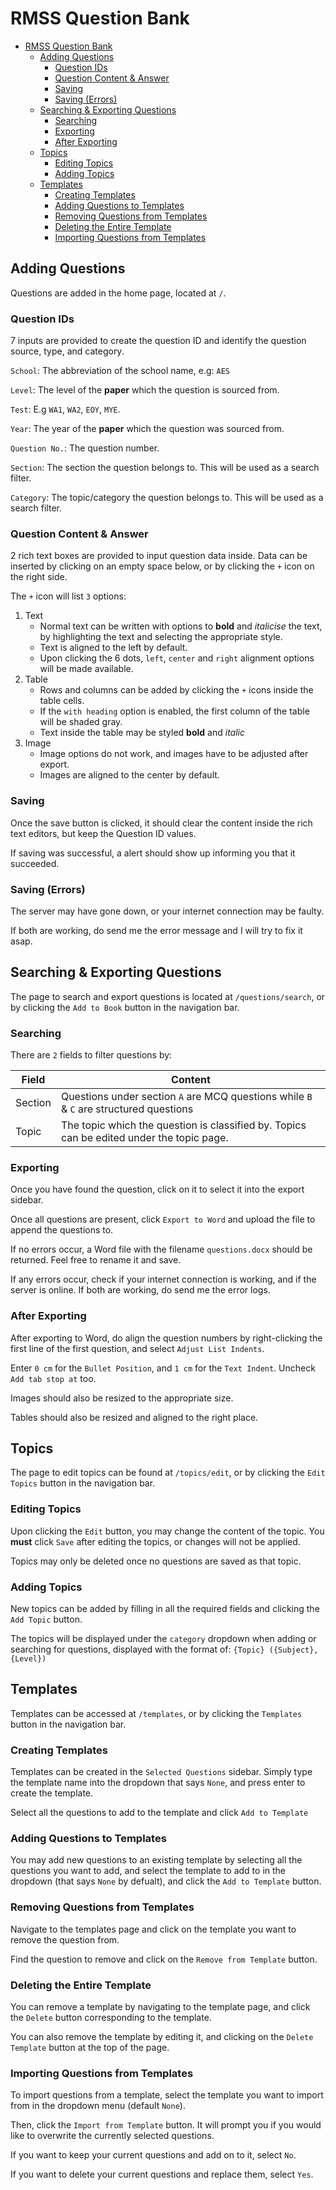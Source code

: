# RMSS Question Bank

- [RMSS Question Bank](#rmss-question-bank)
  - [Adding Questions](#adding-questions)
    - [Question IDs](#question-ids)
    - [Question Content \& Answer](#question-content--answer)
    - [Saving](#saving)
    - [Saving (Errors)](#saving-errors)
  - [Searching \& Exporting Questions](#searching--exporting-questions)
    - [Searching](#searching)
    - [Exporting](#exporting)
    - [After Exporting](#after-exporting)
  - [Topics](#topics)
    - [Editing Topics](#editing-topics)
    - [Adding Topics](#adding-topics)
  - [Templates](#templates)
    - [Creating Templates](#creating-templates)
    - [Adding Questions to Templates](#adding-questions-to-templates)
    - [Removing Questions from Templates](#removing-questions-from-templates)
    - [Deleting the Entire Template](#deleting-the-entire-template)
    - [Importing Questions from Templates](#importing-questions-from-templates)

## Adding Questions

Questions are added in the home page, located at `/`.

### Question IDs

7 inputs are provided to create the question ID and identify the question source, type, and category.

`School`:
The abbreviation of the school name, e.g: `AES`

`Level`:
The level of the **paper** which the question is sourced from.

`Test`:
E.g `WA1`, `WA2`, `EOY`, `MYE`.

`Year`:
The year of the **paper** which the question was sourced from.

`Question No.`: The question number.

`Section`:
The section the question belongs to.
This will be used as a search filter.

`Category`:
The topic/category the question belongs to.
This will be used as a search filter.

### Question Content & Answer

2 rich text boxes are provided to input question data inside.
Data can be inserted by clicking on an empty space below, or by clicking the `+` icon on the right side.

The `+` icon will list `3` options:

1. Text
   - Normal text can be written with options to **bold** and *italicise* the text, by highlighting the text and selecting the appropriate style.
   - Text is aligned to the left by default.
   - Upon clicking the 6 dots, `left`, `center` and `right` alignment options will be made available.
2. Table
   - Rows and columns can be added by clicking the `+` icons inside the table cells.
   - If the `with heading` option is enabled, the first column of the table will be shaded gray.
   - Text inside the table may be styled **bold** and *italic*
3. Image
   - Image options do not work, and images have to be adjusted after export.
   - Images are aligned to the center by default.

### Saving

Once the save button is clicked, it should clear the content inside the rich text editors, but keep the Question ID values.

If saving was successful, a alert should show up informing you that it succeeded.

### Saving (Errors)

The server may have gone down, or your internet connection may be faulty.

If both are working, do send me the error message and I will try to fix it asap.

## Searching & Exporting Questions

The page to search and export questions is located at `/questions/search`, or by clicking the `Add to Book` button in the navigation bar.

### Searching

There are `2` fields to filter questions by:

|Field|Content|
|-----|-------|
|Section|Questions under section `A` are MCQ questions while `B` & `C` are structured questions|
|Topic|The topic which the question is classified by. Topics can be edited under the topic page.|

### Exporting

Once you have found the question, click on it to select it into the export sidebar.

Once all questions are present, click `Export to Word` and upload the file to append the questions to.

If no errors occur, a Word file with the filename `questions.docx` should be returned. Feel free to rename it and save.

If any errors occur, check if your internet connection is working, and if the server is online.
If both are working, do send me the error logs.

### After Exporting

After exporting to Word, do align the question numbers by right-clicking the first line of the first question, and select `Adjust List Indents`.

Enter `0 cm` for the `Bullet Position`, and `1 cm` for the `Text Indent`. Uncheck `Add tab stop at` too.

Images should also be resized to the appropriate size.

Tables should also be resized and aligned to the right place.

## Topics

The page to edit topics can be found at `/topics/edit`, or by clicking the `Edit Topics` button in the navigation bar.

### Editing Topics

Upon clicking the `Edit` button, you may change the content of the topic.
You **must** click `Save` after editing the topics, or changes will not be applied.

Topics may only be deleted once no questions are saved as that topic.

### Adding Topics

New topics can be added by filling in all the required fields and clicking the `Add Topic` button.

The topics will be displayed under the `category` dropdown when adding or searching for questions, displayed with the format of: `{Topic} ({Subject}, {Level})`

## Templates

Templates can be accessed at `/templates`, or by clicking the `Templates` button in the navigation bar.

### Creating Templates

Templates can be created in the `Selected Questions` sidebar. Simply type the template name into the dropdown that says `None`, and press enter to create the template.

Select all the questions to add to the template and click `Add to Template`

### Adding Questions to Templates

You may add new questions to an existing template by selecting all the questions you want to add, and select the template to add to in the dropdown (that says `None` by defualt), and click the `Add to Template` button.

### Removing Questions from Templates

Navigate to the templates page and click on the template you want to remove the question from.

Find the question to remove and click on the `Remove from Template` button.

### Deleting the Entire Template

You can remove a template by navigating to the template page, and click the `Delete` button corresponding to the template.

You can also remove the template by editing it, and clicking on the `Delete Template` button at the top of the page.

### Importing Questions from Templates

To import questions from a template, select the template you want to import from in the dropdown menu (default `None`).

Then, click the `Import from Template` button. It will prompt you if you would like to overwrite the currently selected questions.

If you want to keep your current questions and add on to it, select `No`.

If you want to delete your current questions and replace them, select `Yes`.
